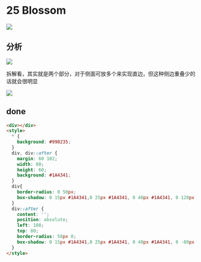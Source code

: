 # 25 Blossom

![](https://raw.githubusercontent.com/sari3l/css_battle/main/media/16774138166333/16774138229349.png)

## 分析

![](https://raw.githubusercontent.com/sari3l/css_battle/main/media/16774138166333/16774138965895.jpg)

拆解看，其实就是两个部分，对于侧面可放多个来实现直边，但这种侧边重叠少的话就会很明显

![](https://raw.githubusercontent.com/sari3l/css_battle/main/media/16774138166333/16774144266067.jpg)

## done 

```html
<div></div>
<style>
  * {
    background: #998235;
  }
  div, div::after {
    margin: 60 102;
    width: 80;
    height: 60;
    background: #1A4341;
  }
  div{
    border-radius: 0 50px;
    box-shadow: 0 15px #1A4341,0 25px #1A4341, 0 40px #1A4341, 0 120px #F3AC3C;
  }
  div::after {
    content: '';
    position: absolute;
    left: 108;
    top: 80;
    border-radius: 50px 0;
    box-shadow: 0 15px #1A4341,0 25px #1A4341, 0 40px #1A4341, 0 -80px #F3AC3C;
  }
</style>
```